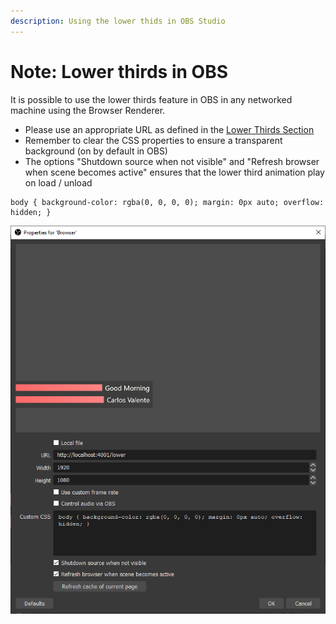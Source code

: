 ```yaml
---
description: Using the lower thids in OBS Studio
---
```


# Note: Lower thirds in OBS

It is possible to use the lower thirds feature in OBS in any networked machine using the Browser Renderer.

* Please use an appropriate URL as defined in the [Lower Thirds Section ](../views/lower-thirds.md)
* Remember to clear the CSS properties to ensure a transparent background (on by default in OBS)
* The options "Shutdown source when not visible" and "Refresh browser when scene becomes active" ensures that the lower third animation play on load / unload

```
body { background-color: rgba(0, 0, 0, 0); margin: 0px auto; overflow: hidden; }
```

![Please note use of Custom CSS and active Shutdown and Reload scene properties](<../.gitbook/assets/broweser window settings.png>)

